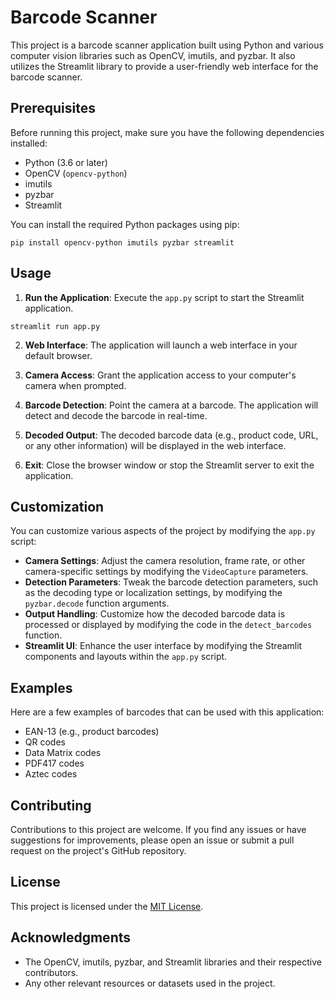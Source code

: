 

# Barcode Scanner

This project is a barcode scanner application built using Python and various computer vision libraries such as OpenCV, imutils, and pyzbar. It also utilizes the Streamlit library to provide a user-friendly web interface for the barcode scanner.

## Prerequisites

Before running this project, make sure you have the following dependencies installed:

- Python (3.6 or later)
- OpenCV (`opencv-python`)
- imutils
- pyzbar
- Streamlit

You can install the required Python packages using pip:

```
pip install opencv-python imutils pyzbar streamlit
```

## Usage

1. **Run the Application**: Execute the `app.py` script to start the Streamlit application.

```
streamlit run app.py
```

2. **Web Interface**: The application will launch a web interface in your default browser.

3. **Camera Access**: Grant the application access to your computer's camera when prompted.

4. **Barcode Detection**: Point the camera at a barcode. The application will detect and decode the barcode in real-time.

5. **Decoded Output**: The decoded barcode data (e.g., product code, URL, or any other information) will be displayed in the web interface.

6. **Exit**: Close the browser window or stop the Streamlit server to exit the application.

## Customization

You can customize various aspects of the project by modifying the `app.py` script:

- **Camera Settings**: Adjust the camera resolution, frame rate, or other camera-specific settings by modifying the `VideoCapture` parameters.
- **Detection Parameters**: Tweak the barcode detection parameters, such as the decoding type or localization settings, by modifying the `pyzbar.decode` function arguments.
- **Output Handling**: Customize how the decoded barcode data is processed or displayed by modifying the code in the `detect_barcodes` function.
- **Streamlit UI**: Enhance the user interface by modifying the Streamlit components and layouts within the `app.py` script.

## Examples

Here are a few examples of barcodes that can be used with this application:

- EAN-13 (e.g., product barcodes)
- QR codes
- Data Matrix codes
- PDF417 codes
- Aztec codes

## Contributing

Contributions to this project are welcome. If you find any issues or have suggestions for improvements, please open an issue or submit a pull request on the project's GitHub repository.

## License

This project is licensed under the [MIT License](LICENSE).

## Acknowledgments

- The OpenCV, imutils, pyzbar, and Streamlit libraries and their respective contributors.
- Any other relevant resources or datasets used in the project.
